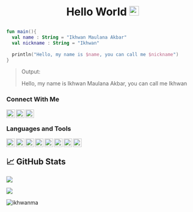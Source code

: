 # <p align="center">Hello World  <img src="https://media.giphy.com/media/hvRJCLFzcasrR4ia7z/giphy.gif" width="25px"></p>
```kotlin
fun main(){
  val name : String = "Ikhwan Maulana Akbar"
  val nickname : String = "Ikhwan"
  
  println("Hello, my name is $name, you can call me $nickname")
}
```
> <p>Output:</p>
> Hello, my name is Ikhwan Maulana Akbar, you can call me Ikhwan

### Connect With Me
<a href="https://www.linkedin.com/in/ikhwanma/" target="_blank"><img align="left" alt="linkedin ikhwanma" width="22px" src="https://user-images.githubusercontent.com/43781583/158040830-3608f31d-ed6a-4488-a4ef-6e08d1a7284c.png" /></a>
<a href="https://www.instagram.com/ikhwanma/" target="_blank"><img align="left" alt="instagram ikhwanma" width="22px" src="https://user-images.githubusercontent.com/43781583/158040831-aa6e84df-0795-47d6-afd7-6a037d4a99fa.png" /></a>
<a href="https://g.dev/ikhwanma" target="_blank"><img align="left" alt="instagram ikhwanma" width="22px" src="https://user-images.githubusercontent.com/43781583/167575912-73c5f8d8-9355-4b42-a61d-e2f84e22bc20.png" /></a>
<br/>

### Languages and Tools
<p>
  <img align="left" alt="img kotlin" width="22px" src="https://user-images.githubusercontent.com/43781583/158040940-bfb02c58-34e6-4026-8aae-a0203fd0616c.png" />
  <img align="left" alt="img java" width="22px" src="https://user-images.githubusercontent.com/43781583/158040965-d24bbca5-c2c6-49b7-8009-135edf1aa0c7.png" />
  <img align="left" alt="img php" width="22px" src="https://user-images.githubusercontent.com/43781583/158040947-358702f3-c58f-4485-8db9-30bd53c109ac.png" />
  <img align="left" alt="img css3" width="22px" src="https://user-images.githubusercontent.com/43781583/158040967-8da0acb7-779b-4975-aeee-bf3bf744b24d.png" />
  <img align="left" alt="img firebase" width="22px" src="https://user-images.githubusercontent.com/43781583/158041449-b9394499-92ff-4aa7-82aa-61e8879de36b.png" />
  <img align="left" alt="img git" width="22px" src="https://user-images.githubusercontent.com/43781583/158040945-649af964-7c23-4485-a45d-ae1cb3f7d660.png" />
  <img align="left" alt="img github" width="22px" src="https://user-images.githubusercontent.com/43781583/158040946-46c91c29-42ef-4da8-8451-c4433f9ff2ef.png" />
  <img align="left" alt="img android studio" width="22px" src="https://user-images.githubusercontent.com/43781583/158041480-20f39071-b600-47db-a7b1-5af41228b950.png" />
</p>

<br/>

## &#x1f4c8; GitHub Stats
![](https://komarev.com/ghpvc/?username=ikhwanma&color=blue&style=for-the-badge&label=VISITOR)
<p>
<img src= "https://github-readme-stats.vercel.app/api?username=ikhwanma&count_private=true&theme=cobalt"/></p>
<p align="left"><img align="left" src="https://github-readme-stats.vercel.app/api/top-langs?username=ikhwanma&show_icons=true&locale=en&layout=compact&theme=cobalt&border_radius=15" alt="ikhwanma" /></p>


